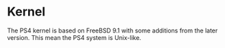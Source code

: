 # Kernel

The PS4 kernel is based on FreeBSD 9.1 with some additions from the later version. This mean the PS4 system is Unix-like.
